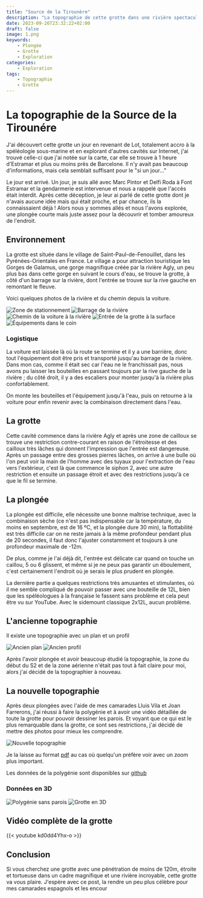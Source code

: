 ```yaml
---
title: "Source de la Tirounère"
description: "La topographie de cette grotte dans une rivière spectaculaire"
date: 2023-09-26T23:32:22+02:00
draft: false
image: 1.png
keywords:
    - Plongée
    - Grotte
    - Exploration
categories:
    - Exploration
tags:
    - Topographie
    - Grotte
---
```


# La topographie de la Source de la Tirounére

J'ai découvert cette grotte un jour en revenant de Lot, totalement accro à la spéléologie sous-marine et en explorant d'autres cavités sur Internet, j'ai trouvé celle-ci que j'ai notée sur la carte, car elle se trouve à 1 heure d'Estramar et plus ou moins près de Barcelone. Il n'y avait pas beaucoup d'informations, mais cela semblait suffisant pour le "si un jour..."

Le jour est arrivé. Un jour, je suis allé avec Marc Pintor et Delfi Roda à Font Estramar et la gendarmerie est intervenue et nous a rappelé que l'accès était interdit. Après cette déception, je leur ai parlé de cette grotte dont je n'avais aucune idée mais qui était proche, et par chance, ils la connaissaient déjà ! Alors nous y sommes allés et nous l'avons explorée, une plongée courte mais juste assez pour la découvrir et tomber amoureux de l'endroit.

## Environnement

La grotte est située dans le village de Saint-Paul-de-Fenouillet, dans les Pyrénées-Orientales en France. Le village a pour attraction touristique les Gorges de Galamus, une gorge magnifique créée par la rivière Agly, un peu plus bas dans cette gorge en suivant le cours d'eau, se trouve la grotte, à côté d'un barrage sur la rivière, dont l'entrée se trouve sur la rive gauche en remontant le fleuve.

Voici quelques photos de la rivière et du chemin depuis la voiture.

![Zone de stationnement](2.png)
![Barrage de la rivière](3.png)
![Chemin de la voiture à la rivière](4.png)
![Entrée de la grotte à la surface](5.png)
![Équipements dans le coin](6.png)

### Logistique

La voiture est laissée là où la route se termine et il y a une barrière, donc tout l'équipement doit être pris et transporté jusqu'au barrage de la rivière. Dans mon cas, comme il était sec car l'eau ne le franchissait pas, nous avons pu laisser les bouteilles en passant toujours par la rive gauche de la rivière ; du côté droit, il y a des escaliers pour monter jusqu'à la rivière plus confortablement.

On monte les bouteilles et l'équipement jusqu'à l'eau, puis on retourne à la voiture pour enfin revenir avec la combinaison directement dans l'eau.

## La grotte

Cette cavité commence dans la rivière Agly et après une zone de cailloux se trouve une restriction contre-courant en raison de l'étroitesse et des cailloux très lâches qui donnent l'impression que l'entrée est dangereuse. Après un passage entre des grosses pierres lâches, on arrive à une bulle où l'on peut voir la main de l'homme avec des tuyaux pour l'extraction de l'eau vers l'extérieur, c'est là que commence le siphon 2, avec une autre restriction et ensuite un passage étroit et avec des restrictions jusqu'à ce que le fil se termine.

## La plongée

La plongée est difficile, elle nécessite une bonne maîtrise technique, avec la combinaison sèche (ce n'est pas indispensable car la température, du moins en septembre, est de 16 ºC, et la plongée dure 30 min), la flottabilité est très difficile car on ne reste jamais à la même profondeur pendant plus de 20 secondes, il faut donc l'ajuster constamment et toujours à une profondeur maximale de -12m.

De plus, comme je l'ai déjà dit, l'entrée est délicate car quand on touche un caillou, 5 ou 6 glissent, et même si je ne peux pas garantir un éboulement, c'est certainement l'endroit où je serais le plus prudent en plongée.

La dernière partie a quelques restrictions très amusantes et stimulantes, où il me semble compliqué de pouvoir passer avec une bouteille de 12L, bien que les spéléologues à la française le fassent sans problème et cela peut être vu sur YouTube. Avec le sidemount classique 2x12L, aucun problème.

## L'ancienne topographie

Il existe une topographie avec un plan et un profil

![Ancien plan](topo_antigua2.gif)
![Ancien profil](topo_antigua1.gif)

Après l'avoir plongée et avoir beaucoup étudié la topographie, la zone du début du S2 et de la zone aérienne n'était pas tout à fait claire pour moi, alors j'ai décidé de la topographier à nouveau.

## La nouvelle topographie

Après deux plongées avec l'aide de mes camarades Lluis Vila et Joan Farrerons, j'ai réussi à faire la polygénie et à avoir une vidéo détaillée de toute la grotte pour pouvoir dessiner les parois. Et voyant que ce qui est le plus remarquable dans la grotte, ce sont ses restrictions, j'ai décidé de mettre des photos pour mieux les comprendre.

![Nouvelle topographie](topographie.png)

Je la laisse au format [pdf](topographie.pdf) au cas où quelqu'un préfère voir avec un zoom plus important.

Les données de la polygénie sont disponibles sur [github](https://github.com/avances123/topografias/blob/master/tirounere/cova.th)

### Données en 3D

![Polygénie sans parois](poligonal3d.png)
![Grotte en 3D](3d.gif)


## Vidéo complète de la grotte


{{< youtube kd0dd4Yhx-o >}}


## Conclusion

Si vous cherchez une grotte avec une pénétration de moins de 120m, étroite et tortueuse dans un cadre magnifique et une rivière incroyable, cette grotte va vous plaire. J'espère avec ce post, la rendre un peu plus célèbre pour mes camarades espagnols et les encour
